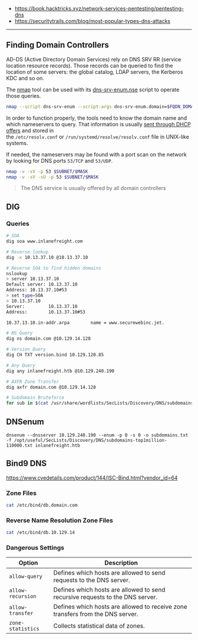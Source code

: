 * https://book.hacktricks.xyz/network-services-pentesting/pentesting-dns
* https://securitytrails.com/blog/most-popular-types-dns-attacks
---
## Finding Domain Controllers

AD-DS (Active Directory Domain Services) rely on DNS SRV RR (service location resource records). Those records can be queried to find the location of some servers: the global catalog, LDAP servers, the Kerberos KDC and so on.

The [nmap](https://nmap.org/) tool can be used with its [dns-srv-enum.nse](https://nmap.org/nsedoc/scripts/dns-srv-enum.html) script to operate those queries.
```bash
nmap --script dns-srv-enum --script-args dns-srv-enum.domain=$FQDN_DOMAIN
```

In order to function properly, the tools need to know the domain name and which nameservers to query. That information is usually [sent through DHCP offers](https://www.thehacker.recipes/ad/recon/dhcp) and stored in the `/etc/resolv.conf` or `/run/systemd/resolve/resolv.conf` file in UNIX-like systems.

If needed, the nameservers may be found with a port scan on the network by looking for DNS ports `53/TCP` and `53/UDP`.
```bash
nmap -v -sV -p 53 $SUBNET/$MASK
nmap -v -sV -sU -p 53 $SUBNET/$MASK
```

> The DNS service is usually offered by all domain controllers

## DIG
### Queries
```bash
# SOA
dig soa www.inlanefreight.com

# Reverse lookup
dig -x 10.13.37.10 @10.13.37.10

# Reverse SOA to find hidden domains
nslookup               
> server 10.13.37.10
Default server: 10.13.37.10
Address: 10.13.37.10#53
> set type=SOA
> 10.13.37.10
Server:         10.13.37.10
Address:        10.13.37.10#53

10.37.13.10.in-addr.arpa        name = www.securewebinc.jet.

# NS Query
dig ns domain.com @10.129.14.128

# Version Query
dig CH TXT version.bind 10.129.120.85

# Any Query
dig any inlanefreight.htb @10.129.240.190

# AXFR Zone Transfer
dig axfr domain.com @10.129.14.128

# Subdomain Bruteforce
for sub in $(cat /usr/share/wordlists/SecLists/Discovery/DNS/subdomains-top1million-110000.txt);do dig $sub.inlanefreight.htb @10.129.240.190 | grep -v ';\|SOA' | sed -r '/^\s*$/d' | grep $sub | tee -a subdomains.txt;done
```
## DNSenum
```
dnsenum --dnsserver 10.129.240.190 --enum -p 0 -s 0 -o subdomains.txt -f /opt/useful/SecLists/Discovery/DNS/subdomains-top1million-110000.txt inlanefreight.htb
```
## Bind9 DNS
https://www.cvedetails.com/product/144/ISC-Bind.html?vendor_id=64
### Zone Files
```bash
cat /etc/bind/db.domain.com
```
### Reverse Name Resolution Zone Files
```bash
cat /etc/bind/db.10.129.14
```

### Dangerous Settings

| **Option**        | **Description**                                                                |
| ----------------- | ------------------------------------------------------------------------------ |
| `allow-query`     | Defines which hosts are allowed to send requests to the DNS server.            |
| `allow-recursion` | Defines which hosts are allowed to send recursive requests to the DNS server.  |
| `allow-transfer`  | Defines which hosts are allowed to receive zone transfers from the DNS server. |
| `zone-statistics` | Collects statistical data of zones.                                            |

